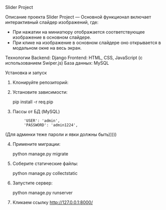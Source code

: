 Slider Project

Описание проекта
Slider Project —  Основной функционал включает интерактивный слайдер изображений, где:
- При нажатии на миниатюру отображается соответствующее изображение в основном слайдере.
- При клике на изображение в основном слайдере оно открывается в модальном окне на весь экран.

Технологии
Backend: Django
Frontend: HTML, CSS, JavaScript (с использованием Swiper.js)
База данных: MySQL

Установка и запуск
1. Клонируйте репозиторий:

2. Установите зависимости:

    pip install -r req.pip


3. Пассы от БД (MySQL)

            'USER': 'admin',
            'PASSWORD': 'admin1224',
(Для админки теже пароли и явки должны быть)))))



4. Примените миграции:

    python manage.py migrate


5. Соберите статические файлы:

    python manage.py collectstatic


6. Запустите сервер:

    python manage.py runserver


7. Кликаем ссылку http://127.0.0.1:8000/









